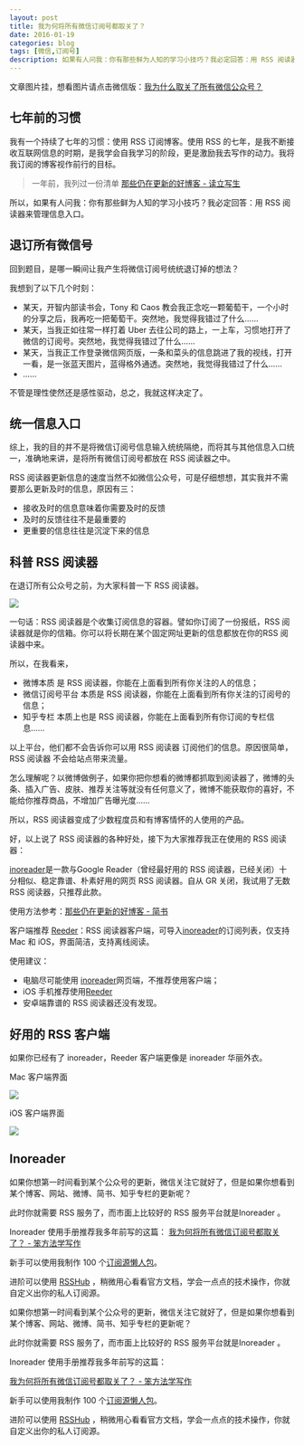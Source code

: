 ```yaml
---
layout: post
title: 我为何将所有微信订阅号都取关了？
date: 2016-01-19
categories: blog
tags: [微信,订阅号]
description: 如果有人问我：你有那些鲜为人知的学习小技巧？我必定回答：用 RSS 阅读器来管理信息入口。
---
```


文章图片挂，想看图片请点击微信版：[我为什么取关了所有微信公众号？](https://mp.weixin.qq.com/s?__biz=MzA4MTQ0NDQxNg==&mid=402037712&idx=1&sn=f08a39c4996ae51fecc50fc327db1973#rd)


## 七年前的习惯

我有一个持续了七年的习惯：使用 RSS 订阅博客。使用 RSS 的七年，是我不断接收互联网信息的时期，是我学会自我学习的阶段，更是激励我去写作的动力。我将我订阅的博客视作前行的目标。

> 一年前，我列过一份清单 [那些仍在更新的好博客 - 读立写生](http://cnfeat.com/blog/2014/11/11/blog/)

所以，如果有人问我：你有那些鲜为人知的学习小技巧？我必定回答：用 RSS 阅读器来管理信息入口。

## 退订所有微信号

回到题目，是哪一瞬间让我产生将微信订阅号统统退订掉的想法？

我想到了以下几个时刻：

- 某天，开智内部读书会，Tony 和 Caos 教会我正念吃一颗葡萄干，一个小时的分享之后，我再吃一把葡萄干。突然地，我觉得我错过了什么……
- 某天，当我正如往常一样打着 Uber 去往公司的路上，一上车，习惯地打开了微信的订阅号。突然地，我觉得我错过了什么……
- 某天，当我正工作登录微信网页版，一条和菜头的信息跳进了我的视线，打开一看，是一张蓝天图片，蓝得格外通透。突然地，我觉得我错过了什么……
- ……

不管是理性使然还是感性驱动，总之，我就这样决定了。

## 统一信息入口

综上，我的目的并不是将微信订阅号信息输入统统隔绝，而将其与其他信息入口统一，准确地来讲，是将所有微信订阅号都放在 RSS 阅读器之中。

RSS 阅读器更新信息的速度当然不如微信公众号，可是仔细想想，其实我并不需要那么更新及时的信息，原因有三：

- 接收及时的信息意味着你需要及时的反馈
- 及时的反馈往往不是最重要的
- 更重要的信息往往是沉淀下来的信息

## 科普 RSS 阅读器

在退订所有公众号之前，为大家科普一下 RSS 阅读器。

![](http://openmindclub.qiniudn.com/team/cnfeat/image/inoreader-captrue.jpg)

一句话：RSS 阅读器是个收集订阅信息的容器。譬如你订阅了一份报纸，RSS 阅读器就是你的信箱。你可以将长期在某个固定网址更新的信息都放在你的RSS 阅读器中来。

所以，在我看来，

- 微博本质 是 RSS 阅读器，你能在上面看到所有你关注的人的信息；
- 微信订阅号平台 本质是 RSS 阅读器，你能在上面看到所有你关注的订阅号的信息；
- 知乎专栏 本质上也是 RSS 阅读器，你能在上面看到所有你订阅的专栏信息……

以上平台，他们都不会告诉你可以用 RSS 阅读器 订阅他们的信息。原因很简单，RSS 阅读器 不会给站点带来流量。

怎么理解呢？以微博做例子，如果你把你想看的微博都抓取到阅读器了，微博的头条、插入广告、皮肤、推荐关注等就没有任何意义了，微博不能获取你的喜好，不能给你推荐商品，不增加广告曝光度……

所以，RSS 阅读器变成了少数程度员和有博客情怀的人使用的产品。

好，以上说了 RSS 阅读器的各种好处，接下为大家推荐我正在使用的 RSS 阅读器：

[inoreader](http://www.inoreader.com/)是一款与Google Reader（曾经最好用的 RSS 阅读器，已经关闭）十分相似、稳定靠谱、朴素好用的网页 RSS 阅读器。自从 GR 关闭，我试用了无数 RSS 阅读器，只推荐此款。

使用方法参考：[那些仍在更新的好博客 - 简书](http://www.jianshu.com/p/c08403a991c2)


客户端推荐 [Reeder](http://reederapp.com)：RSS 阅读器客户端，可导入[inoreader](http://www.inoreader.com/)的订阅列表，仅支持 Mac 和 iOS，界面简洁，支持离线阅读。

使用建议：

- 电脑尽可能使用 [inoreader](http://www.inoreader.com/)网页端，不推荐使用客户端；
- iOS 手机推荐使用[Reeder](http://reederapp.com)
- 安卓端靠谱的 RSS 阅读器还没有发现。

## 好用的 RSS 客户端

如果你已经有了 inoreader，Reeder 客户端更像是 inoreader 华丽外衣。

Mac 客户端界面

![](http://openmindclub.qiniudn.com/team/cnfeat/image/reeder-mac.jpg)

iOS 客户端界面

![](http://openmindclub.qiniudn.com/team/cnfeat/image/reeder-ios.jpg)

## Inoreader

如果你想第一时间看到某个公众号的更新，微信关注它就好了，但是如果你想看到某个博客、网站、微博、简书、知乎专栏的更新呢？

此时你就需要 RSS 服务了，而市面上比较好的 RSS 服务平台就是Inoreader 。

Inoreader 使用手册推荐我多年前写的这篇：
[我为何将所有微信订阅号都取关了？ - 笨方法学写作](https://www.cnfeat.com/blog/2016/01/19/wechat-subscription/)

新手可以使用我制作 100 个[订阅源懒人包](https://github.com/cnfeat/GoodThingList/blob/master/GoodBlogList.md)。

进阶可以使用 [RSSHub](https://docs.rsshub.app/) ，稍微用心看看官方文档，学会一点点的技术操作，你就自定义出你的私人订阅源。

如果你想第一时间看到某个公众号的更新，微信关注它就好了，但是如果你想看到某个博客、网站、微博、简书、知乎专栏的更新呢？

此时你就需要 RSS 服务了，而市面上比较好的 RSS 服务平台就是Inoreader 。

Inoreader 使用手册推荐我多年前写的这篇：

[我为何将所有微信订阅号都取关了？ - 笨方法学写作](https://www.cnfeat.com/blog/2016/01/19/wechat-subscription/)

新手可以使用我制作 100 个[订阅源懒人包](https://github.com/cnfeat/GoodThingList/blob/master/GoodBlogList.md)。

进阶可以使用 [RSSHub](https://docs.rsshub.app/) ，稍微用心看看官方文档，学会一点点的技术操作，你就自定义出你的私人订阅源。







